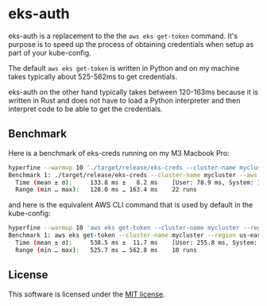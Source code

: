 # eks-auth

eks-auth is a replacement to the the `aws eks get-token` command. It's purpose is to speed up the
process of obtaining credentials when setup as part of your kube-config.

The default `aws eks get-token` is written in Python and on my machine takes typically about 525-562ms
to get credentials.

eks-auth on the other hand typically takes between 120-163ms because it is written in Rust and does not have
to load a Python interpreter and then interpret code to be able to get the credentials.

## Benchmark

Here is a benchmark of eks-creds running on my M3 Macbook Pro:

```bash
hyperfine --warmup 10 './target/release/eks-creds --cluster-name mycluster --aws-region us-east-1 myawsprofile'
Benchmark 1: ./target/release/eks-creds --cluster-name mycluster --aws-region us-east-1 myawsprofile
  Time (mean ± σ):     133.8 ms ±   8.2 ms    [User: 78.9 ms, System: 14.1 ms]
  Range (min … max):   128.0 ms … 163.4 ms    22 runs
```

and here is the equivalent AWS CLI command that is used by default in the kube-config:

```bash
hyperfine --warmup 10 'aws eks get-token --cluster-name mycluster --region us-east-1 --profile myawsprofile'
Benchmark 1: aws eks get-token --cluster-name mycluster --region us-east-1 --profile myawsprofile
  Time (mean ± σ):     538.5 ms ±  11.7 ms    [User: 255.8 ms, System: 145.0 ms]
  Range (min … max):   525.7 ms … 562.8 ms    10 runs
```

## License

This software is licensed under the [MIT license](LICENSE).
